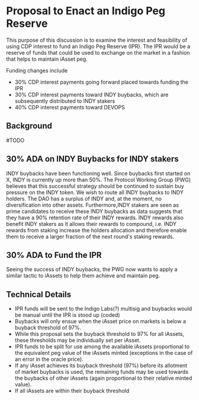 # Proposal to Enact an Indigo Peg Reserve

This purpose of this discussion is to examine the interest and feasibility of using CDP interest to fund an Indigo Peg Reserve (IPR). The IPR would be a reserve of funds that could be used to exchange on the market in a fashion that helps to maintain iAsset peg.

Funding changes include
* 30% CDP interest payments going forward placed towards funding the IPR
* 30% CDP interest payments toward INDY buybacks, which are subsequently distributed to INDY stakers
* 40% CDP interest payments toward DEVOPS

## Background
#TODO

## 30% ADA on INDY Buybacks for INDY stakers
INDY buybacks have been functioning well. Since buybacks first started on X, INDY is currently up more than 50%. The Protocol Working Group (PWG) believes that this successful strategy should be continued to sustain buy pressure on the INDY token. We wish to route all INDY buybacks to INDY holders. The DAO has a surplus of INDY and, at the moment, no diversification into other assets. Furthermore,INDY stakers are seen as prime candidates to receive these INDY buybacks as data suggests that they have a 90% retention rate of their INDY rewards. INDY rewards also benefit INDY stakers as it allows their rewards to compound, i.e. INDY rewards from staking increase the holders allocation and therefore enable them to receive a larger fraction of the next round's staking rewards. 


## 30% ADA to Fund the IPR
Seeing the success of INDY buybacks, the PWG now wants to apply a similar tactic to iAssets to help them achieve and maintain peg.

## Technical Details
* IPR funds will be sent to the Indigo Labs(?) multisig and buybacks would be manual until the IPR is stood up (coded) 
* Buybacks will only ensue when the iAsset price on markets is below a buyback threshold of 97%.
* While this proposal sets the buyback threshold to 97% for all iAssets, these thresholds may be individually set per iAsset.
* IPR funds to be split for use among the available iAssets proportional to the equivalent peg value of the iAssets minted (exceptions in the case of an error in the oracle price).
* If any iAsset achieves its buyback threshold (97%) before its allotment of market buybacks is used, the remaining funds may be used towards the buybacks of other iAssets (again proportional to their relative minted value).
* If all iAssets are within their buyback threshold
